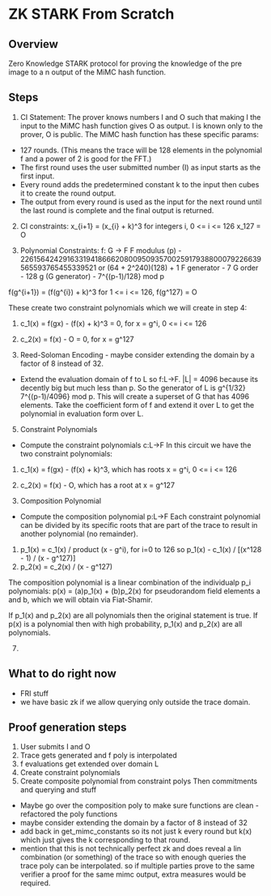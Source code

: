 # ZK STARK From Scratch

## Overview
Zero Knowledge STARK protocol for proving the knowledge of the pre image to a n output of the MiMC hash function.

## Steps
1. CI Statement:
The prover knows numbers I and O such that making I the input to the MiMC hash function gives O as output. I is known only to the prover, O is public. The MiMC hash function has these specific params:
- 127 rounds. (This means the trace will be 128 elements in the polynomial f and a power of 2 is good for the FFT.)
- The first round uses the user submitted number (I) as input starts as the first input.
- Every round adds the predetermined constant k to the input then cubes it to create the round output.
- The output from every round is used as the input for the next round until the last round is complete and the final output is returned.

2. CI constraints:
x_{i+1} = (x_{i} + k)^3 for integers i, 0 <= i <= 126
x_127 = O

3. Polynomial Constraints:
f: G -> F
F modulus (p) - 226156424291633194186662080095093570025917938800079226639565593765455339521 or (64 + 2^240)(128) + 1
F generator - 7
G order - 128
g (G generator) - 7^{(p-1)/128} mod p

f(g^{i+1}) = (f(g^{i}) + k)^3 for 1 <= i <= 126,
f(g^127) = O

These create two constraint polynomials which we will create in step 4:
1. c_1(x) = f(gx) - (f(x) + k)^3 = 0, for x = g^i, 0 <= i <= 126
2. c_2(x) = f(x) - O = 0, for x = g^127

4. Reed-Soloman Encoding - maybe consider extending the domain by a factor of 8 instead of 32.
- Extend the evaluation domain of f to L so f:L->F.
|L| = 4096 because its decently big but much less than p.
So the generator of L is g^{1/32} 7^{(p-1)/4096} mod p. This will create a superset of G that has 4096 elements.
Take the coefficient form of f and extend it over L to get the polynomial in evaluation form over L.

5. Constraint Polynomials
- Compute the constraint polynomials c:L->F
In this circuit we have the two constraint polynomials:
1. c_1(x) = f(gx) - (f(x) + k)^3, which has roots x = g^i, 0 <= i <= 126
2. c_2(x) = f(x) - O, which has a root at x = g^127 

6. Composition Polynomial
- Compute the composition polynomial p:L->F
Each constraint polynomial can be divided by its specific roots that are part of the trace to result in another polynomial (no remainder).
1. p_1(x) = c_1(x) / product (x - g^i), for i=0 to 126
so p_1(x) - c_1(x) / [(x^128 - 1) / (x - g^127)]
2. p_2(x) = c_2(x) / (x - g^127)

The composition polynomial is a linear combination of the individualp p_i polynomials:
p(x) = (a)p_1(x) + (b)p_2(x) for pseudorandom field elements a and b, which we will obtain via Fiat-Shamir.

If p_1(x) and p_2(x) are all polynomials then the original statement is true.
If p(x) is a polynomial then with high probability, p_1(x) and p_2(x) are all polynomials.

7. 



## What to do right now
- FRI stuff
- we have basic zk if we allow querying only outside the trace domain.

## Proof generation steps
1. User submits I and O
2. Trace gets generated and f poly is interpolated
3. f evaluations get extended over domain L
4. Create constraint polynomials
5. Create composite polynomial from constraint polys
Then commitments and querying and stuff

- Maybe go over the composition poly to make sure functions are clean - refactored the poly functions
- maybe consider extending the domain by a factor of 8 instead of 32
- add back in get_mimc_constants so its not just k every round but k(x) which just gives the k corresponding to that round.
- mention that this is not technically perfect zk and does reveal a lin combination (or something) of the trace so with enough queries the trace poly can be interpolated. so if multiple parties prove to the same verifier a proof for the same mimc output, extra measures would be required.